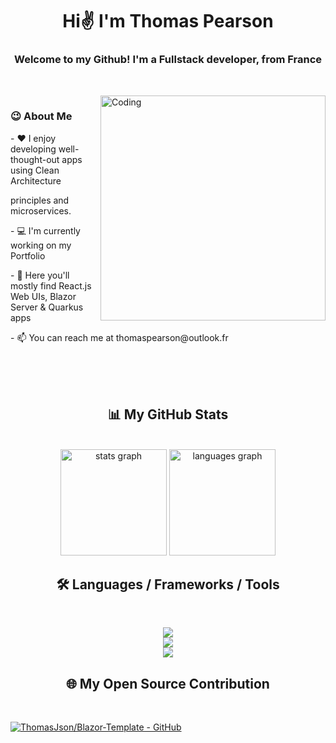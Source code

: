 <div align="center">
  
  # Hi✌️ I'm Thomas Pearson

  <!--
  <img src="https://img.freepik.com/premium-vector/abstract-dark-blue-modern-futuristic-science-technology-hi-tech-digital-abstract-dark-blue-colorful-design-banner-background-vector-abstract-graphic-design-banner-pattern-background-web-template_181182-33452.jpg"/>
  -->
  
  <h3> Welcome to my Github! I'm a Fullstack developer, from France <img height="15" width="25" src="https://upload.wikimedia.org/wikipedia/commons/thumb/6/62/Flag_of_France.png/1280px-Flag_of_France.png" /></h3>
  <br/>

</div>

<img align="right" alt="Coding" width="360" src="https://i.pinimg.com/originals/e4/26/70/e426702edf874b181aced1e2fa5c6cde.gif" />

<h3 align="left">😉 About Me</h3>
<div align="left">
  <p>- ❤️ I enjoy developing well-thought-out apps using Clean Architecture</p>
  <p>principles and microservices.</p>
  <p>- 💻 I'm currently working on my Portfolio</p>
  <p>- 👀 Here you'll mostly find React.js Web UIs, Blazor Server & Quarkus apps</p>
  <p>- 📫 You can reach me at thomaspearson@outlook.fr</p>
</div>

<br/>
<br/>
<br/>

<h2 align="center">📊 My GitHub Stats</h2>
<br/>

<div align="center">
  <img src="https://github-readme-stats.vercel.app/api?username=ThomasJson&hide_title=false&hide_rank=false&show_icons=true&include_all_commits=true&count_private=true&disable_animations=false&theme=vue&locale=en&hide_border=false&order=1" height="170" alt="stats graph"  />
  <img src="https://github-readme-stats.vercel.app/api/top-langs?username=ThomasJson&locale=en&hide_title=false&layout=compact&card_width=320&langs_count=5&theme=vue&hide_border=false&order=2" height="170" alt="languages graph"  />
</div>

<h2 align="center">🛠 Languages / Frameworks / Tools</h2>
<br/>

<p align="center">
  <a href="https://skillicons.dev">
    <img src="https://skillicons.dev/icons?i=dotnet,visualstudio,cs,idea,java,hibernate,maven,docker,php,powershell,postman" />
    <br/>
    <img src="https://skillicons.dev/icons?i=vscode,npm,react,tailwind,js,html,css" />
    <br/>
    <img src="https://skillicons.dev/icons?i=github,git,notion" />
  </a>
</p>


<h2 align="center">🌐 My Open Source Contribution</h2>
<br/>

[![ThomasJson/Blazor-Template - GitHub](https://gh-card.dev/repos/ThomasJson/Blazor-Template.svg)](https://github.com/ThomasJson/Blazor-Template)

<!--
<details align="center">
  <summary><h2>🧑‍💻 My Coding Journey</h2></summary>
  Blabla
</details>
-->

<!--
**ThomasJson/ThomasJson** is a ✨ _special_ ✨ repository because its `README.md` (this file) appears on your GitHub profile.

Here are some ideas to get you started:

<p>StreetFood-React is the Streetfood Web UI, developed on React.js</p>
<p>Streetfood-APIs are microservices developed on Quarkus</p>
<p>Quill is a Web Notepad application developed on Blazor Server</p>
<p>SiamSyntax is a translation app developed on WPF</p>
<p>Blazor-Template is a template I created to start new Blazor Server applications</p>

- 🔭 I’m currently working on ...
- 🌱 I’m currently learning ...
- 👯 I’m looking to collaborate on ...
- 🤔 I’m looking for help with ...
- 💬 Ask me about ...
- 📫 How to reach me: ...
- 😄 Pronouns: ...
- ⚡ Fun fact: ...
-->
